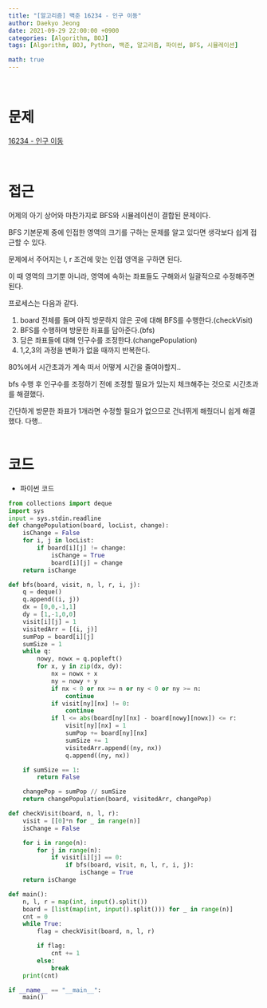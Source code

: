 ```yaml
---
title: "[알고리즘] 백준 16234 - 인구 이동"
author: Daekyo Jeong
date: 2021-09-29 22:00:00 +0900
categories: [Algorithm, BOJ]
tags: [Algorithm, BOJ, Python, 백준, 알고리즘, 파이썬, BFS, 시뮬레이션]

math: true
---
```


<br/>

# **문제**

[16234 - 인구 이동](https://www.acmicpc.net/problem/16234)

<br/>

# **접근**

어제의 아기 상어와 마찬가지로 BFS와 시뮬레이션이 결합된 문제이다.  

BFS 기본문제 중에 인접한 영역의 크기를 구하는 문제를 알고 있다면 생각보다 쉽게 접근할 수 있다.  

문제에서 주어지는 l, r 조건에 맞는 인접 영역을 구하면 된다.  

이 때 영역의 크기뿐 아니라, 영역에 속하는 좌표들도 구해와서 일괄적으로 수정해주면 된다.  

프로세스는 다음과 같다.  

1. board 전체를 돌며 아직 방문하지 않은 곳에 대해 BFS를 수행한다.(checkVisit)  
2. BFS를 수행하며 방문한 좌표를 담아준다.(bfs)    
3. 담은 좌표들에 대해 인구수를 조정한다.(changePopulation)  
4. 1,2,3의 과정을 변화가 없을 때까지 반복한다.  

80%에서 시간초과가 계속 떠서 어떻게 시간을 줄여야할지..  

bfs 수행 후 인구수를 조정하기 전에 조정할 필요가 있는지 체크해주는 것으로 시간초과를 해결했다.  

간단하게 방문한 좌표가 1개라면 수정할 필요가 없으므로 건너뛰게 해줬더니 쉽게 해결했다. 다행..  
<br/>

# **코드**

- 파이썬 코드   

```py
from collections import deque
import sys
input = sys.stdin.readline
def changePopulation(board, locList, change):
    isChange = False
    for i, j in locList:
        if board[i][j] != change:
            isChange = True
            board[i][j] = change
    return isChange

def bfs(board, visit, n, l, r, i, j):
    q = deque()
    q.append((i, j))
    dx = [0,0,-1,1]
    dy = [1,-1,0,0]
    visit[i][j] = 1
    visitedArr = [(i, j)]
    sumPop = board[i][j]
    sumSize = 1
    while q:
        nowy, nowx = q.popleft()
        for x, y in zip(dx, dy):
            nx = nowx + x
            ny = nowy + y
            if nx < 0 or nx >= n or ny < 0 or ny >= n:
                continue
            if visit[ny][nx] != 0:
                continue
            if l <= abs(board[ny][nx] - board[nowy][nowx]) <= r:
                visit[ny][nx] = 1
                sumPop += board[ny][nx]
                sumSize += 1
                visitedArr.append((ny, nx))
                q.append((ny, nx))

    if sumSize == 1:
        return False

    changePop = sumPop // sumSize
    return changePopulation(board, visitedArr, changePop)

def checkVisit(board, n, l, r):
    visit = [[0]*n for _ in range(n)]
    isChange = False

    for i in range(n):
        for j in range(n):
            if visit[i][j] == 0:
                if bfs(board, visit, n, l, r, i, j):
                    isChange = True
    return isChange       

def main():
    n, l, r = map(int, input().split())
    board = [list(map(int, input().split())) for _ in range(n)]
    cnt = 0
    while True:
        flag = checkVisit(board, n, l, r)

        if flag:
            cnt += 1
        else:
            break
    print(cnt)

if __name__ == "__main__":
    main()
```

<br/>
